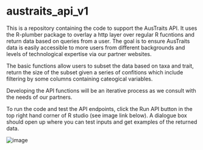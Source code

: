 # austraits_api_v1

This is a repository containing the code to support the AusTraits API. It uses the R-plumber package to overlay a http layer over regular R fucntions and return data based on queries from a user. The goal is to ensure AusTraits data is easily accessible to more users from different backgrounds and levels of technological expertise via our partner websites. 

The basic functions allow users to subset the data based on taxa and trait, return the size of the subset given a series of confitions which include filtering by some columns containing cateogical variables. 

Developing the API functions will be an iterative process as we consult with the needs of our partners. 

To run the code and test the API endpoints, click the Run API button in the top right hand corner of R studio (see image link below). A dialogue box should open up where you can test inputs and get examples of the returned data.

![image](https://user-images.githubusercontent.com/50344360/156276295-eca6e5df-0bfd-4f5a-b60f-66dc3491c6f5.png)
